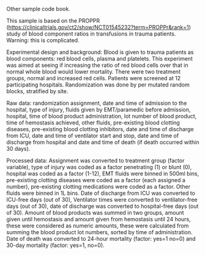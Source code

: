 Other sample code book.

This sample is based on the PROPPR (https://clinicaltrials.gov/ct2/show/NCT01545232?term=PROPPr&rank=1) study of blood component ratios in transfusions in trauma patients. Warning: this is complicated. 

Experimental design and background: Blood is given to trauma patients as blood components: red blood cells, plasma and platelets. This experiment was aimed at seeing if increasing the ratio of red blood cells over that in normal whole blood would lower mortality. There were two treatment groups, normal and increased red cells. Patients were screened at 12 participating hospitals. Randomization was done by per mutated random blocks, stratified by site. 

Raw data: randomization assignment, date and time of admission to the hospital, type of injury, fluids given by EMT/paramedic before admission, hospital, time of blood product administration, lot number of blood product, time of hemostasis achieved, other fluids, pre-existing blood clotting diseases, pre-existing blood clotting inhibitors, date and time of discharge from ICU, date and time of ventilator start and stop, date and time of discharge from hospital and date and time of death (if death occurred within 30 days).

Processed data: Assignment was converted to treatment group (factor variable), type of injury was coded as a factor penetrating (1) or blunt (0), hospital was coded as a factor (1-12), EMT fluids were binned in 500ml bins, pre-existing clotting diseases were coded as a factor (each assigned a number), pre-existing clotting medications were coded as a factor. Other fluids were binned in 1L bins. Date of discharge from ICU was converted to ICU-free days (out of 30), Ventilator times were converted to ventilator-free days (out of 30), date of discharge was converted to hospital-free days (out of 30). Amount of blood products was summed in two groups, amount given until hemostasis and amount given from hemostasis until 24 hours, these were considered as numeric amounts, these were calculated from summing the blood product lot numbers, sorted by time of administration. Date of death was converted to 24-hour mortality (factor: yes=1 no=0) and 30-day mortality (factor: yes=1, no=0). 